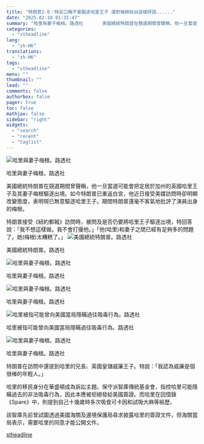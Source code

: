 ```yaml
---
title: "特朗普2.0｜特反口稱不會驅逐哈里王子 還對梅根給出這樣評語......"
date: "2025-02-10 01:35:47"
summary: "哈里與妻子梅根。路透社       美國總統特朗普在競選期間曾聲稱，他一旦當選可能會把定居於..."
categories:
  - "stheadline"
lang:
  - "zh-HK"
translations:
  - "zh-HK"
tags:
  - "stheadline"
menu: ""
thumbnail: ""
lead: ""
comments: false
authorbox: false
pager: true
toc: false
mathjax: false
sidebar: "right"
widgets:
  - "search"
  - "recent"
  - "taglist"
---
```


![哈里與妻子梅根。路透社](https://image.stheadline.com/f/680p0/0x0/100/none/a1c1c7f3dc793cd90431bcada4462ea1/stheadline/inewsmedia/20250210/_2025021001250730340.jpg)

哈里與妻子梅根。路透社




美國總統特朗普在競選期間曾聲稱，他一旦當選可能會把定居於加州的英國哈里王子及其妻子梅根驅逐出境。如今特朗普已重返白宮，他近日接受美媒訪問時卻明顯改變態度，表明現已無意驅逐哈里王子。期間特朗普還毫不客氣地批評了演員出身的梅根。

特朗普接受《紐約郵報》訪問時，被問及是否仍要將哈里王子驅逐出境，特回答說：「我不想這樣做。我不會打擾他。」「他(哈里)和妻子之間已經有足夠多的問題了。她(梅根)太糟糕了。」
 ![美國總統特朗普。路透社](https://image.hkhl.hk/f/1024p0/0x0/100/none/7d1d40808971350b11d5a90ba187c7dc/2025-02/1_WhatsApp_Image_2025-02-10_at_01_18_46.jpeg)


美國總統特朗普。路透社



 ![哈里與妻子梅根。路透社](https://image.hkhl.hk/f/1024p0/0x0/100/none/4244d5753cbb65b6dfc4d06004108a70/2025-02/2_WhatsApp_Image_2025-02-10_at_01_13_14_0.jpeg)


哈里與妻子梅根。路透社



 ![哈里與妻子梅根。路透社](https://image.hkhl.hk/f/1024p0/0x0/100/none/e39d2b208275ba7ce5e0c61429ba29b5/2025-02/3_WhatsApp_Image_2025-02-10_at_01_14_35.jpeg)


哈里與妻子梅根。路透社



 ![哈里被指可能曾向美國當局隱瞞過往吸毒行為。路透社](https://image.hkhl.hk/f/1024p0/0x0/100/none/5e0088c6b33adee4a9e3c17c552747ca/2025-02/4_WhatsApp_Image_2025-02-10_at_01_06_02.jpeg)


哈里被指可能曾向美國當局隱瞞過往吸毒行為。路透社



 ![哈里與妻子梅根。路透社](https://image.hkhl.hk/f/1024p0/0x0/100/none/d5caf8054a5b0cf1cda7e90930808e5f/2025-02/6_WhatsApp_Image_2025-02-10_at_01_05_39.jpeg)


哈里與妻子梅根。路透社




特朗普在訪問中還提到哈里的兄長、英國皇儲威廉王子。特說：「我認為威廉是個很棒的年輕人。」

哈里的移民身分在華盛頓成為訴訟主題。保守派智庫傳統基金會，指控哈里可能隱瞞過去的非法吸毒行為，因此本應被拒絕發給美國簽證。而哈里在回憶錄《Spare》中，則提到自己十幾歲時多次吸食可卡因和試吸大麻等經歷。

該智庫先前曾試圖透過美國海關及邊境保護局尋求披露哈里的簽證文件，但海關當局表示，需要哈里的同意才能公開文件。

[stheadline](https://std.stheadline.com/realtime/article/2051787/即時-國際-特朗普2-0-特反口稱不會驅逐哈里王子-還對梅根給出這樣評語)
